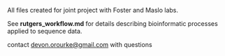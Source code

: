 All files created for joint project with Foster and Maslo labs.

See **rutgers_workflow.md** for details describing bioinformatic processes applied to sequence data.  

contact [devon.orourke@gmail.com](mailto:devon.orourke@gmail.com) with questions
